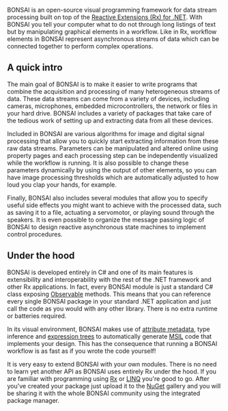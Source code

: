 BONSAI is an open-source visual programming framework for data stream processing built on top of the [Reactive Extensions (Rx) for .NET](https://rx.codeplex.com/). With BONSAI you tell your computer what to do not through long listings of text but by manipulating graphical elements in a workflow. Like in Rx, workflow elements in BONSAI represent asynchronous streams of data which can be connected together to perform complex operations.

A quick intro
-------------

The main goal of BONSAI is to make it easier to write programs that combine the acquisition and processing of many heterogeneous streams of data. These data streams can come from a variety of devices, including cameras, microphones, embedded microcontrollers, the network or files in your hard drive. BONSAI includes a variety of packages that take care of the tedious work of setting up and extracting data from all these devices.

Included in BONSAI are various algorithms for image and digital signal processing that allow you to quickly start extracting information from these raw data streams. Parameters can be manipulated and altered online using property pages and each processing step can be independently visualized while the workflow is running. It is also possible to change these parameters dynamically by using the output of other elements, so you can have image processing thresholds which are automatically adjusted to how loud you clap your hands, for example.

Finally, BONSAI also includes several modules that allow you to specify useful side effects you might want to achieve with the processed data, such as saving it to a file, actuating a servomotor, or playing sound through the speakers. It is even possible to organize the message passing logic of BONSAI to design reactive asynchronous state machines to implement control procedures.

Under the hood
--------------

BONSAI is developed entirely in C# and one of its main features is extensibility and interoperability with the rest of the .NET framework and other Rx applications. In fact, every BONSAI module is just a standard C# class exposing [Observable](http://msdn.microsoft.com/library/dd990377.aspx) methods. This means that you can reference every single BONSAI package in your standard .NET application and just call the code as you would with any other library. There is no extra runtime or batteries required.

In its visual environment, BONSAI makes use of [attribute metadata](http://msdn.microsoft.com/en-us/library/5x6cd29c.aspx), type inference and [expression trees](http://msdn.microsoft.com/en-us/library/bb397951.aspx) to automatically generate [MSIL](http://msdn.microsoft.com/en-us/library/c5tkafs1.aspx) code that implements your design. This has the consequence that running a BONSAI workflow is as fast as if you wrote the code yourself!

It is very easy to extend BONSAI with your own modules. There is no need to learn yet another API as BONSAI uses entirely Rx under the hood. If you are familiar with programming using [Rx](https://rx.codeplex.com/) or [LINQ](http://msdn.microsoft.com/en-us/library/hh242983.aspx) you're good to go. After you've created your package just upload it to the [NuGet](http://www.nuget.org/) gallery and you will be sharing it with the whole BONSAI community using the integrated package manager.